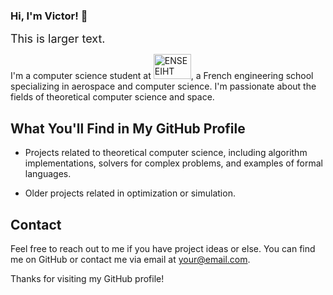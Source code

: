 ### Hi, I'm Victor! 👋

<span style="font-size: 18;">This is larger text.</span>

I'm a computer science student at [<img src="https://www.tvn7.fr/bundles/tvn7site/images/confiance/ENSEEIHT_logo.png?5.2.0" alt="ENSEEIHT Logo" width="60" height="40">](https://www.enseeiht.fr/), a French engineering school specializing in aerospace and computer science. I'm passionate about the fields of theoretical computer science and space.

## What You'll Find in My GitHub Profile

- Projects related to theoretical computer science, including algorithm implementations, solvers for complex problems, and examples of formal languages.

- Older projects related in optimization or simulation. 

## Contact

Feel free to reach out to me if you have project ideas or else. You can find me on GitHub or contact me via email at [your@email.com](mailto:your@email.com).

Thanks for visiting my GitHub profile!



<!--
**VicVEVO/vicVEVO** is a ✨ _special_ ✨ repository because its `README.md` (this file) appears on your GitHub profile.

Here are some ideas to get you started:

- 🔭 I’m currently working on ...
- 🌱 I’m currently learning ...
- 👯 I’m looking to collaborate on ...
- 🤔 I’m looking for help with ...
- 💬 Ask me about ...
- 📫 How to reach me: ...
- 😄 Pronouns: ...
- ⚡ Fun fact: ...
-->
